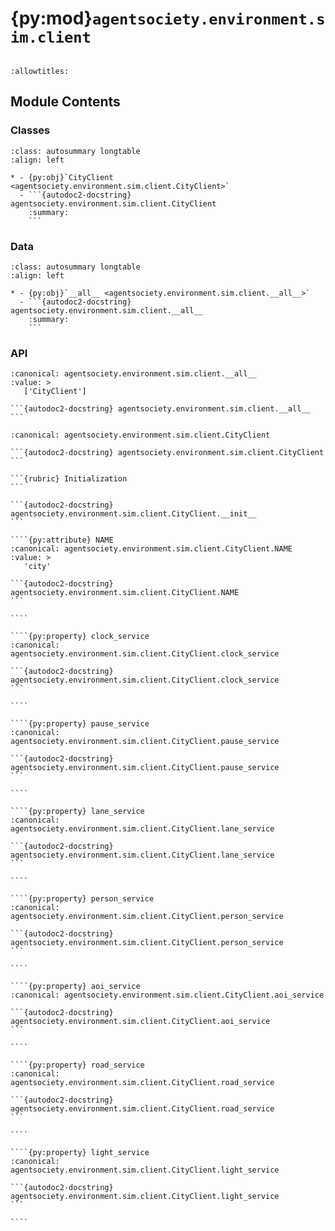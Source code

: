 # {py:mod}`agentsociety.environment.sim.client`

```{py:module} agentsociety.environment.sim.client
```

```{autodoc2-docstring} agentsociety.environment.sim.client
:allowtitles:
```

## Module Contents

### Classes

````{list-table}
:class: autosummary longtable
:align: left

* - {py:obj}`CityClient <agentsociety.environment.sim.client.CityClient>`
  - ```{autodoc2-docstring} agentsociety.environment.sim.client.CityClient
    :summary:
    ```
````

### Data

````{list-table}
:class: autosummary longtable
:align: left

* - {py:obj}`__all__ <agentsociety.environment.sim.client.__all__>`
  - ```{autodoc2-docstring} agentsociety.environment.sim.client.__all__
    :summary:
    ```
````

### API

````{py:data} __all__
:canonical: agentsociety.environment.sim.client.__all__
:value: >
   ['CityClient']

```{autodoc2-docstring} agentsociety.environment.sim.client.__all__
```

````

`````{py:class} CityClient(url: str, secure: bool = False)
:canonical: agentsociety.environment.sim.client.CityClient

```{autodoc2-docstring} agentsociety.environment.sim.client.CityClient
```

```{rubric} Initialization
```

```{autodoc2-docstring} agentsociety.environment.sim.client.CityClient.__init__
```

````{py:attribute} NAME
:canonical: agentsociety.environment.sim.client.CityClient.NAME
:value: >
   'city'

```{autodoc2-docstring} agentsociety.environment.sim.client.CityClient.NAME
```

````

````{py:property} clock_service
:canonical: agentsociety.environment.sim.client.CityClient.clock_service

```{autodoc2-docstring} agentsociety.environment.sim.client.CityClient.clock_service
```

````

````{py:property} pause_service
:canonical: agentsociety.environment.sim.client.CityClient.pause_service

```{autodoc2-docstring} agentsociety.environment.sim.client.CityClient.pause_service
```

````

````{py:property} lane_service
:canonical: agentsociety.environment.sim.client.CityClient.lane_service

```{autodoc2-docstring} agentsociety.environment.sim.client.CityClient.lane_service
```

````

````{py:property} person_service
:canonical: agentsociety.environment.sim.client.CityClient.person_service

```{autodoc2-docstring} agentsociety.environment.sim.client.CityClient.person_service
```

````

````{py:property} aoi_service
:canonical: agentsociety.environment.sim.client.CityClient.aoi_service

```{autodoc2-docstring} agentsociety.environment.sim.client.CityClient.aoi_service
```

````

````{py:property} road_service
:canonical: agentsociety.environment.sim.client.CityClient.road_service

```{autodoc2-docstring} agentsociety.environment.sim.client.CityClient.road_service
```

````

````{py:property} light_service
:canonical: agentsociety.environment.sim.client.CityClient.light_service

```{autodoc2-docstring} agentsociety.environment.sim.client.CityClient.light_service
```

````

`````
